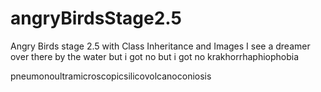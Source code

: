 # angryBirdsStage2.5
Angry Birds stage 2.5 with Class Inheritance and Images
I see a dreamer over there by the water
but i got no 
 but i got no
 krakhorrhaphiophobia


 pneumonoultramicroscopicsilicovolcanoconiosis
